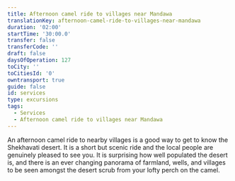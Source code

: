 ```yaml
---
title: Afternoon camel ride to villages near Mandawa
translationKey: afternoon-camel-ride-to-villages-near-mandawa
duration: '02:00'
startTime: '30:00.0'
transfer: false
transferCode: ''
draft: false
daysOfOperation: 127
toCity: ''
toCitiesId: '0'
owntransport: true
guide: false
id: services
type: excursions
tags:
  - Services
  - Afternoon camel ride to villages near Mandawa
---
```

An afternoon camel ride to nearby villages is a good way to get to know the Shekhavati desert. It is a short but scenic ride and the local people are genuinely pleased to see you. It is surprising how well populated the desert is, and there is an ever changing panorama of farmland, wells, and villages to be seen amongst the desert scrub from your lofty perch on the camel.
